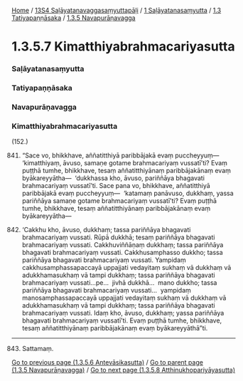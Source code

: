 
[Home](/) / [13S4 Saḷāyatanavaggasaṃyuttapāḷi](../../../../13S4.md) / [1 Saḷāyatanasaṃyutta](../../../1.md) / [1.3 Tatiyapaṇṇāsaka](../../1.3.md) / [1.3.5 Navapurāṇavagga](../1.3.5.md)

# 1.3.5.7 Kimatthiyabrahmacariyasutta

### Saḷāyatanasaṃyutta

### Tatiyapaṇṇāsaka

### Navapurāṇavagga

### Kimatthiyabrahmacariyasutta

(152.)

841. “Sace vo, bhikkhave, aññatitthiyā paribbājakā evaṃ puccheyyuṃ—  ‘kimatthiyaṃ, āvuso, samaṇe gotame brahmacariyaṃ vussatī’ti? Evaṃ puṭṭhā tumhe, bhikkhave, tesaṃ aññatitthiyānaṃ paribbājakānaṃ evaṃ byākareyyātha—  ‘dukkhassa kho, āvuso, pariññāya bhagavati brahmacariyaṃ vussatī’ti. Sace pana vo, bhikkhave, aññatitthiyā paribbājakā evaṃ puccheyyuṃ—  ‘katamaṃ panāvuso, dukkhaṃ, yassa pariññāya samaṇe gotame brahmacariyaṃ vussatī’ti? Evaṃ puṭṭhā tumhe, bhikkhave, tesaṃ aññatitthiyānaṃ paribbājakānaṃ evaṃ byākareyyātha—

842. ‘Cakkhu kho, āvuso, dukkhaṃ; tassa pariññāya bhagavati brahmacariyaṃ vussati. Rūpā dukkhā; tesaṃ pariññāya bhagavati brahmacariyaṃ vussati. Cakkhuviññāṇaṃ dukkhaṃ; tassa pariññāya bhagavati brahmacariyaṃ vussati. Cakkhusamphasso dukkho; tassa pariññāya bhagavati brahmacariyaṃ vussati. Yampidaṃ cakkhusamphassapaccayā uppajjati vedayitaṃ sukhaṃ vā dukkhaṃ vā adukkhamasukhaṃ vā tampi dukkhaṃ; tassa pariññāya bhagavati brahmacariyaṃ vussati…pe…  jivhā dukkhā…  mano dukkho; tassa pariññāya bhagavati brahmacariyaṃ vussati…  yampidaṃ manosamphassapaccayā uppajjati vedayitaṃ sukhaṃ vā dukkhaṃ vā adukkhamasukhaṃ vā tampi dukkhaṃ; tassa pariññāya bhagavati brahmacariyaṃ vussati. Idaṃ kho, āvuso, dukkhaṃ; yassa pariññāya bhagavati brahmacariyaṃ vussatī’ti. Evaṃ puṭṭhā tumhe, bhikkhave, tesaṃ aññatitthiyānaṃ paribbājakānaṃ evaṃ byākareyyāthā”ti.

---

843. Sattamaṃ.



[Go to previous page (1.3.5.6 Antevāsikasutta)](1.3.5.6.md) / [Go to parent page (1.3.5 Navapurāṇavagga)](../1.3.5.md) / [Go to next page (1.3.5.8 Atthinukhopariyāyasutta)](1.3.5.8.md)


